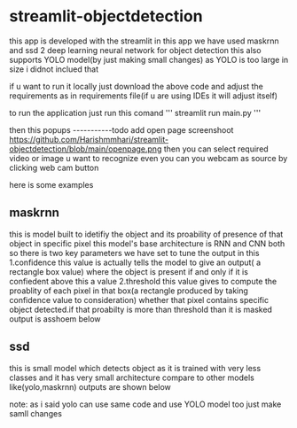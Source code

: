 # streamlit-objectdetection 
this app is developed with the streamlit 
in this app we have used maskrnn and ssd 2 deep learning neural network for object detection
this also supports YOLO model(by just making small changes) as YOLO is too large in size i didnot inclued that

if u want to run it locally just download the above code and adjust the requirements as in requirements file(if u are using IDEs it will adjust itself)

to run the application just run this comand
'''
streamlit run main.py
'''

then this popups
-----------todo add open page screenshoot
https://github.com/Harishmmhari/streamlit-objectdetection/blob/main/openpage.png
then you can select required video or image u want to recognize
even you can you webcam as source by clicking web cam button

here is some examples
## maskrnn
  this is model built to idetifiy the object and its proability of presence of that object in specific pixel
  this model's base architecture is RNN and CNN both 
  so there is two key parameters we have set to tune the output in this
  1.confidence
      this value is actually tells the model to give an output( a rectangle box value)
      where the object is present if and only if it is confiedent above this a value
  2.threshold
       this value gives to compute the proablity of each pixel in that box(a rectangle produced by taking confidence value to consideration)
       whether that pixel contains specific object detected.if that proabilty is more than threshold than it is masked output is asshoem below





## ssd
  this is small model which detects object as it is trained with very less classes and it has very small architecture compare to other models like(yolo,maskrnn)
  outputs are shown below
  
  
  
  
  
  
note: as i said yolo can use same code and use YOLO model too just make samll changes


       
